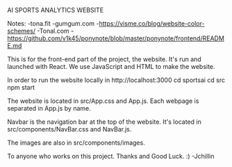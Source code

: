 AI SPORTS ANALYTICS WEBSITE

Notes:
-tona.fit
-gumgum.com
-https://visme.co/blog/website-color-schemes/
-Tonal.com
-https://github.com/v1k45/ponynote/blob/master/ponynote/frontend/README.md

This is for the front-end part of the project, the website.
It's run and launched with React. 
We use JavaScript and HTML to make the website.


In order to run the website locally in http://localhost:3000
cd sportsai
cd src
npm start


The website is located in src/App.css and App.js.
Each webpage is separated in App.js by name.


Navbar is the navigation bar at the top of the website.
It's located in src/components/NavBar.css and NavBar.js.


The images are also in src/components/images.


To anyone who works on this project.
Thanks and Good Luck. :)
-Jchillin